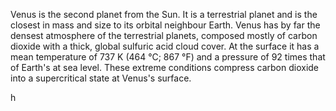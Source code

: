 Venus is the second planet from the Sun. It is a terrestrial planet and is the closest in mass and size to its orbital neighbour Earth. Venus has by far the densest atmosphere of the terrestrial planets, composed mostly of carbon dioxide with a thick, global sulfuric acid cloud cover. At the surface it has a mean temperature of 737 K (464 °C; 867 °F) and a pressure of 92 times that of Earth's at sea level. These extreme conditions compress carbon dioxide into a supercritical state at Venus's surface.




h
